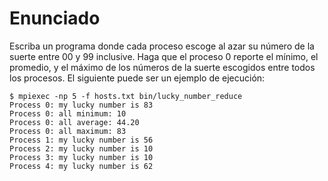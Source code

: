 # Enunciado

Escriba un programa donde cada proceso escoge al azar su número de la suerte entre 00 y 99 inclusive. Haga que el proceso 0 reporte el mínimo, el promedio, y el máximo de los números de la suerte escogidos entre todos los procesos. El siguiente puede ser un ejemplo de ejecución:

```
$ mpiexec -np 5 -f hosts.txt bin/lucky_number_reduce
Process 0: my lucky number is 83
Process 0: all minimum: 10
Process 0: all average: 44.20
Process 0: all maximum: 83
Process 1: my lucky number is 56
Process 2: my lucky number is 10
Process 3: my lucky number is 10
Process 4: my lucky number is 62
```
